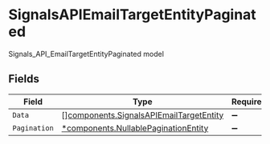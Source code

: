 # SignalsAPIEmailTargetEntityPaginated

Signals_API_EmailTargetEntityPaginated model


## Fields

| Field                                                                                              | Type                                                                                               | Required                                                                                           | Description                                                                                        |
| -------------------------------------------------------------------------------------------------- | -------------------------------------------------------------------------------------------------- | -------------------------------------------------------------------------------------------------- | -------------------------------------------------------------------------------------------------- |
| `Data`                                                                                             | [][components.SignalsAPIEmailTargetEntity](../../models/components/signalsapiemailtargetentity.md) | :heavy_minus_sign:                                                                                 | N/A                                                                                                |
| `Pagination`                                                                                       | [*components.NullablePaginationEntity](../../models/components/nullablepaginationentity.md)        | :heavy_minus_sign:                                                                                 | N/A                                                                                                |